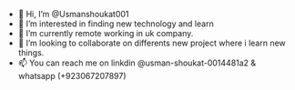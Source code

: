 - 👋 Hi, I’m @Usmanshoukat001
- 👀 I’m interested in finding new technology and learn
- 🌱 I’m currently remote working in uk company.
- 💞️ I’m looking to collaborate on differents new project where i learn new things.
- 📫 You can reach me on linkdin @usman-shoukat-0014481a2  & whatsapp (+923067207897)

<!---
Usmanshoukat001/Usmanshoukat001 is a ✨ special ✨ repository because its `README.md` (this file) appears on your GitHub profile.
You can click the Preview link to take a look at your changes.
--->
